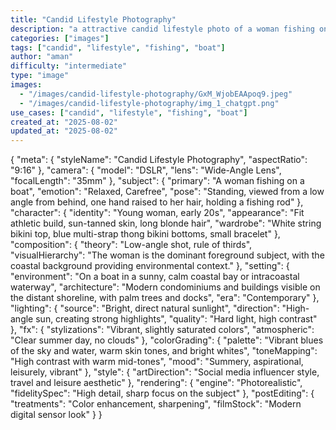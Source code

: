 ```yaml
---
title: "Candid Lifestyle Photography"
description: "a attractive candid lifestyle photo of a woman fishing on a boat"
categories: ["images"]
tags: ["candid", "lifestyle", "fishing", "boat"]
author: "aman"
difficulty: "intermediate"
type: "image"
images: 
  - "/images/candid-lifestyle-photography/GxM_WjobEAApoq9.jpeg"
  - "/images/candid-lifestyle-photography/img_1_chatgpt.png"
use_cases: ["candid", "lifestyle", "fishing", "boat"]
created_at: "2025-08-02"
updated_at: "2025-08-02"
---
```


{
  "meta": {
    "styleName": "Candid Lifestyle Photography",
    "aspectRatio": "9:16"
  },
  "camera": {
    "model": "DSLR",
    "lens": "Wide-Angle Lens",
    "focalLength": "35mm"
  },
  "subject": {
    "primary": "A woman fishing on a boat",
    "emotion": "Relaxed, Carefree",
    "pose": "Standing, viewed from a low angle from behind, one hand raised to her hair, holding a fishing rod"
  },
  "character": {
    "identity": "Young woman, early 20s",
    "appearance": "Fit athletic build, sun-tanned skin, long blonde hair",
    "wardrobe": "White string bikini top, blue multi-strap thong bikini bottoms, small bracelet"
  },
  "composition": {
    "theory": "Low-angle shot, rule of thirds",
    "visualHierarchy": "The woman is the dominant foreground subject, with the coastal background providing environmental context."
  },
  "setting": {
    "environment": "On a boat in a sunny, calm coastal bay or intracoastal waterway",
    "architecture": "Modern condominiums and buildings visible on the distant shoreline, with palm trees and docks",
    "era": "Contemporary"
  },
  "lighting": {
    "source": "Bright, direct natural sunlight",
    "direction": "High-angle sun, creating strong highlights",
    "quality": "Hard light, high contrast"
  },
  "fx": {
    "stylizations": "Vibrant, slightly saturated colors",
    "atmospheric": "Clear summer day, no clouds"
  },
  "colorGrading": {
    "palette": "Vibrant blues of the sky and water, warm skin tones, and bright whites",
    "toneMapping": "High contrast with warm mid-tones",
    "mood": "Summery, aspirational, leisurely, vibrant"
  },
  "style": {
    "artDirection": "Social media influencer style, travel and leisure aesthetic"
  },
  "rendering": {
    "engine": "Photorealistic",
    "fidelitySpec": "High detail, sharp focus on the subject"
  },
  "postEditing": {
    "treatments": "Color enhancement, sharpening",
    "filmStock": "Modern digital sensor look"
  }
}